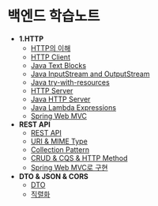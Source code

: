 # 백엔드 학습노트

- **1.HTTP**
  * [HTTP의 이해](/study/1.%20HTTP/HTTP.md)
  * [HTTP Client](/study/1.%20HTTP/HTTP%20Client.md)
  * [Java Text Blocks](/study/1.%20HTTP/Java%20Text%20Blocks.md)
  * [Java InputStream and OutputStream](/study/1.%20HTTP/Java%20InputStream%20and%20OutputStream.md)
  * [Java try-with-resources](/study/1.%20HTTP/try-with-resources.md)
  * [HTTP Server](/study/1.%20HTTP/HTTP%20Server.md)
  * [Java HTTP Server](/study/1.%20HTTP/JAVA%20HTTP%20Server.md)
  * [Java Lambda Expressions](/study/1.%20HTTP/Java%20Lambda%20Expressions.md)
  * [Spring Web MVC](/study/1.%20HTTP/Spring%20Web%20MVC.md)
- **REST API** 
  * [REST API](/study/2.%20REST%20API/REST%20API.md)
  * [URI & MIME Type](/study/2.%20REST%20API/URI%20%26%20MIME%20type.md)
  * [Collection Pattern](/study/2.%20REST%20API/Collection%20Pattern.md)
  * [CRUD & CQS & HTTP Method](/study/2.%20REST%20API/CRUD%26CQS%26HTTP%20Method.md)
  * [Spring Web MVC로 구현](/study/2.%20REST%20API/Spring%20Web%20MVC%EB%A1%9C%20%EA%B5%AC%ED%98%84.md)
- **DTO & JSON & CORS**
  * [DTO](/study/3.%20DTO%26JSON%26CORS/DTO.md)
  * [직렬화](/study/3.%20DTO%26JSON%26CORS/Serialization.md)
